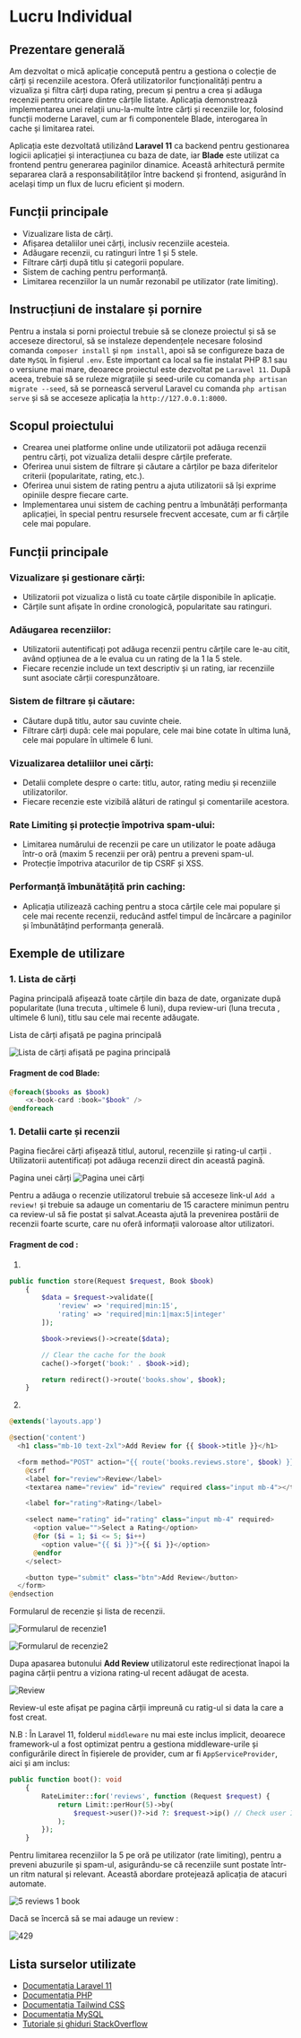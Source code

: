 # **Lucru Individual**

## **Prezentare generală**

Am dezvoltat o mică aplicație concepută pentru a gestiona o colecție de cărți și recenziile acestora. Oferă utilizatorilor funcționalități pentru a vizualiza și filtra cărți dupa rating, precum și pentru a crea și adăuga recenzii pentru oricare dintre cărțile listate. Aplicația demonstrează implementarea unei relații unu-la-multe între cărți și recenziile lor, folosind funcții moderne Laravel, cum ar fi componentele Blade, interogarea în cache și limitarea ratei.

Aplicația este dezvoltată utilizând **Laravel 11** ca backend pentru gestionarea logicii aplicației și interacțiunea cu baza de date, iar **Blade** este utilizat ca frontend pentru generarea paginilor dinamice. Această arhitectură permite separarea clară a responsabilităților între backend și frontend, asigurând în același timp un flux de lucru eficient și modern.

## **Funcții principale**

-   Vizualizare lista de cărți.
-   Afișarea detaliilor unei cărți, inclusiv recenziile acesteia.
-   Adăugare recenzii, cu ratinguri între 1 și 5 stele.
-   Filtrare cărți după titlu și categorii populare.
-   Sistem de caching pentru performanță.
-   Limitarea recenziilor la un număr rezonabil pe utilizator (rate limiting).

## **Instrucțiuni de instalare și pornire**

Pentru a instala si porni proiectul trebuie să se cloneze proiectul și să se acceseze directorul, să se instaleze dependențele necesare folosind comanda `composer install` și `npm install`, apoi să se configureze baza de date `MySQL` în fișierul `.env`. Este important ca local sa fie instalat PHP 8.1 sau o versiune mai mare, deoarece proiectul este dezvoltat pe `Laravel 11`. După aceea, trebuie să se ruleze migrațiile și seed-urile cu comanda `php artisan migrate --seed`, să se pornească serverul Laravel cu comanda `php artisan serve` și să se acceseze aplicația la `http://127.0.0.1:8000`.

## **Scopul proiectului**

-   Crearea unei platforme online unde utilizatorii pot adăuga recenzii pentru cărți, pot vizualiza detalii despre cărțile preferate.
-   Oferirea unui sistem de filtrare și căutare a cărților pe baza diferitelor criterii (popularitate, rating, etc.).
-   Oferirea unui sistem de rating pentru a ajuta utilizatorii să își exprime opiniile despre fiecare carte.
-   Implementarea unui sistem de caching pentru a îmbunătăți performanța aplicației, în special pentru resursele frecvent accesate, cum ar fi cărțile cele mai populare.

## **Funcții principale**

### Vizualizare și gestionare cărți:

-   Utilizatorii pot vizualiza o listă cu toate cărțile disponibile în aplicație.
-   Cărțile sunt afișate în ordine cronologică, popularitate sau ratinguri.

### Adăugarea recenziilor:

-   Utilizatorii autentificați pot adăuga recenzii pentru cărțile care le-au citit, având opțiunea de a le evalua cu un rating de la 1 la 5 stele.
-   Fiecare recenzie include un text descriptiv și un rating, iar recenziile sunt asociate cărții corespunzătoare.

### Sistem de filtrare și căutare:

-   Căutare după titlu, autor sau cuvinte cheie.
-   Filtrare cărți după: cele mai populare, cele mai bine cotate în ultima lună, cele mai populare în ultimele 6 luni.

### Vizualizarea detaliilor unei cărți:

-   Detalii complete despre o carte: titlu, autor, rating mediu și recenziile utilizatorilor.
-   Fiecare recenzie este vizibilă alături de ratingul și comentariile acestora.

### Rate Limiting și protecție împotriva spam-ului:

-   Limitarea numărului de recenzii pe care un utilizator le poate adăuga într-o oră (maxim 5 recenzii per oră) pentru a preveni spam-ul.
-   Protecție împotriva atacurilor de tip CSRF și XSS.

### Performanță îmbunătățită prin caching:

-   Aplicația utilizează caching pentru a stoca cărțile cele mai populare și cele mai recente recenzii, reducând astfel timpul de încărcare a paginilor și îmbunătățind performanța generală.

## **Exemple de utilizare**

### 1. Lista de cărți

Pagina principală afișează toate cărțile din baza de date, organizate după popularitate (luna trecuta , ultimele 6 luni), dupa review-uri (luna trecuta , ultimele 6 luni), titlu sau cele mai recente adăugate.

Lista de cărți afișată pe pagina principală

![Lista de cărți afișată pe pagina principală](image.png)

#### Fragment de cod Blade:

```php
@foreach($books as $book)
    <x-book-card :book="$book" />
@endforeach
```

### 1. Detalii carte și recenzii

Pagina fiecărei cărți afișează titlul, autorul, recenziile și rating-ul carții . Utilizatorii autentificați pot adăuga recenzii direct din această pagină.

Pagina unei cărți
![Pagina unei cărți](image-1.png)

Pentru a adăuga o recenzie utilizatorul trebuie să acceseze link-ul `Add a review!` și trebuie sa adauge un comentariu de 15 caractere minimun pentru ca review-ul să fie postat și salvat.Aceasta ajută la prevenirea postării de recenzii foarte scurte, care nu oferă informații valoroase altor utilizatori.

#### Fragment de cod :

1.

```php
public function store(Request $request, Book $book)
    {
        $data = $request->validate([
            'review' => 'required|min:15',
            'rating' => 'required|min:1|max:5|integer'
        ]);

        $book->reviews()->create($data);

        // Clear the cache for the book
        cache()->forget('book:' . $book->id);

        return redirect()->route('books.show', $book);
    }
```

2.

```php
@extends('layouts.app')

@section('content')
  <h1 class="mb-10 text-2xl">Add Review for {{ $book->title }}</h1>

  <form method="POST" action="{{ route('books.reviews.store', $book) }}">
    @csrf
    <label for="review">Review</label>
    <textarea name="review" id="review" required class="input mb-4"></textarea>

    <label for="rating">Rating</label>

    <select name="rating" id="rating" class="input mb-4" required>
      <option value="">Select a Rating</option>
      @for ($i = 1; $i <= 5; $i++)
        <option value="{{ $i }}">{{ $i }}</option>
      @endfor
    </select>

    <button type="submit" class="btn">Add Review</button>
  </form>
@endsection
```

Formularul de recenzie și lista de recenzii.

![Formularul de recenzie1](image-3.png)

![Formularul de recenzie2](image-2.png)

Dupa apasarea butonului **Add Review** utilizatorul este redirecționat înapoi la pagina cărții pentru a viziona rating-ul recent adăugat de acesta.

![Review](image-4.png)

Review-ul este afișat pe pagina cărții impreună cu ratig-ul si data la care a fost creat.

N.B : În Laravel 11, folderul `middleware` nu mai este inclus implicit, deoarece framework-ul a fost optimizat pentru a gestiona middleware-urile și configurările direct în fișierele de provider, cum ar fi `AppServiceProvider`, aici și am inclus:

```php
public function boot(): void
    {
        RateLimiter::for('reviews', function (Request $request) {
            return Limit::perHour(5)->by(
                $request->user()?->id ?: $request->ip() // Check user ID or fallback to IP
            );
        });
    }
```

Pentru limitarea recenziilor la 5 pe oră pe utilizator (rate limiting), pentru a preveni abuzurile și spam-ul, asigurându-se că recenziile sunt postate într-un ritm natural și relevant. Această abordare protejează aplicația de atacuri automate.

![5 reviews 1 book](image-5.png)

Dacă se încercă să se mai adauge un review :

![429](image-6.png)

## **Lista surselor utilizate**

-   [Documentația Laravel 11](https://laravel.com/docs)
-   [Documentația PHP](https://www.php.net/docs.php)
-   [Documentația Tailwind CSS](https://tailwindcss.com/docs)
-   [Documentația MySQL](https://dev.mysql.com/doc/)
-   [Tutoriale și ghiduri StackOverflow](https://stackoverflow.com)
